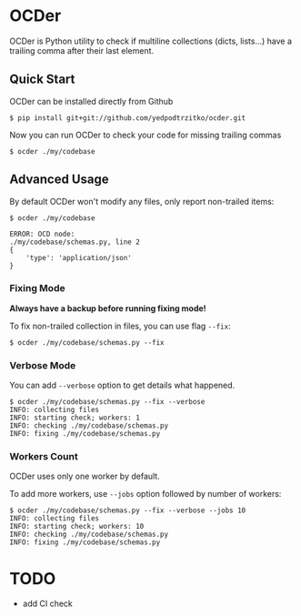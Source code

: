# OCDer

OCDer is Python utility to check if multiline collections (dicts, lists...)
have a trailing comma after their last element.


## Quick Start

OCDer can be installed directly from Github

```
$ pip install git+git://github.com/yedpodtrzitko/ocder.git
```

Now you can run OCDer to check your code for missing trailing commas

```
$ ocder ./my/codebase
```

## Advanced Usage

By default OCDer won't modify any files, only report non-trailed items:

```
$ ocder ./my/codebase

ERROR: OCD node:
./my/codebase/schemas.py, line 2
{
    'type': 'application/json'
}
```

### Fixing Mode

**Always have a backup before running fixing mode!**


To fix non-trailed collection in files, you can use flag `--fix`:

```
$ ocder ./my/codebase/schemas.py --fix
```

### Verbose Mode

You can add `--verbose` option to get details what happened.

```
$ ocder ./my/codebase/schemas.py --fix --verbose
INFO: collecting files
INFO: starting check; workers: 1
INFO: checking ./my/codebase/schemas.py
INFO: fixing ./my/codebase/schemas.py
```

### Workers Count

OCDer uses only one worker by default.

To add more workers, use `--jobs` option followed by number of workers:

```
$ ocder ./my/codebase/schemas.py --fix --verbose --jobs 10
INFO: collecting files
INFO: starting check; workers: 10
INFO: checking ./my/codebase/schemas.py
INFO: fixing ./my/codebase/schemas.py
```



# TODO

- add CI check
